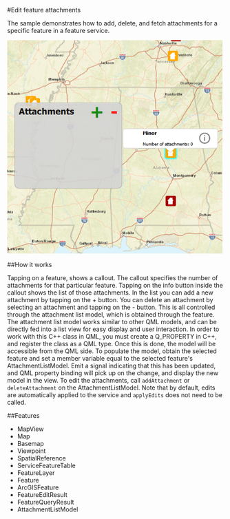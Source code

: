 #Edit feature attachments

The sample demonstrates how to add, delete, and fetch attachments for a specific feature in a feature service.

![](screenshot.png)

##How it works

Tapping on a feature, shows a callout. The callout specifies the number of attachments for that particular feature. Tapping on the info button inside the callout shows the list of those attachments. In the list you can add a new attachment by tapping on the + button. You can delete an attachment by selecting an attachment and tapping on the - button. This is all controlled through the attachment list model, which is obtained through the feature. The attachment list model works similar to other QML models, and can be directly fed into a list view for easy display and user interaction. In order to work with this C++ class in QML, you must create a Q_PROPERTY in C++, and register the class as a QML type. Once this is done, the model will be accessible from the QML side. To populate the model, obtain the selected feature and set a member variable equal to the selected feature's AttachmentListModel. Emit a signal indicating that this has been updated, and QML property binding will pick up on the change, and display the new model in the view. To edit the attachments, call `addAttachment` or `deleteAttachment` on the AttachmentListModel. Note that by default, edits are automatically applied to the service and `applyEdits` does not need to be called.

##Features
- MapView
- Map
- Basemap
- Viewpoint
- SpatialReference
- ServiceFeatureTable
- FeatureLayer
- Feature
- ArcGISFeature
- FeatureEditResult
- FeatureQueryResult
- AttachmentListModel
